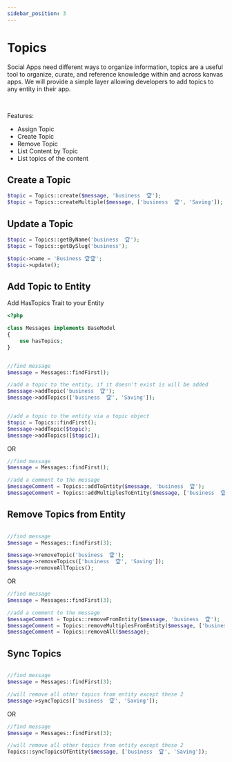 ```yaml
---
sidebar_position: 3
---
```


# Topics

Social Apps need different ways to organize information, topics are a useful tool to organize, curate, and reference knowledge within and across kanvas apps. We will provide a simple layer allowing developers to add topics to any entity in their app.

<br />

Features:
- Assign Topic
- Create Topic
- Remove Topic
- List Content by Topic
- List topics of the content

Create a Topic
-------------------
```php
$topic = Topics::create($message, 'business  🏆');
$topic = Topics::createMultiple($message, ['business  🏆', 'Saving']);
```

Update a Topic
-------------------
```php
$topic = Topics::getByName('business  🏆');
$topic = Topics::getBySlug('business');

$topic->name = 'Business 🏆🏆';
$topic->update();
```

Add Topic to Entity
-------------------

Add HasTopics Trait to your Entity

```php
<?php

class Messages implements BaseModel
{
    use hasTopics;
}

```

```php

//find message
$message = Messages::findFirst();

//add a topic to the entity, if it doesn't exist is will be added
$message->addTopic('business  🏆');
$message->addTopics(['business  🏆', 'Saving']);


//add a topic to the entity via a topic object
$topic = Topics::findFirst();
$message->addTopic($topic);
$message->addTopics([$topic]);
```

OR

```php
//find message
$message = Messages::findFirst();

//add a comment to the message 
$messageComment = Topics::addToEntity($message, 'business  🏆');
$messageComment = Topics::addMultiplesToEntity($message, ['business  🏆', 'Saving']);
```

Remove Topics from Entity
-------------------

```php

//find message
$message = Messages::findFirst(3);

$message->removeTopic('business  🏆');
$message->removeTopics(['business  🏆', 'Saving']);
$message->removeAllTopics();

```

OR

```php
//find message
$message = Messages::findFirst(3);

//add a comment to the message 
$messageComment = Topics::removeFromEntity($message, 'business  🏆');
$messageComment = Topics::removeMultiplesFromEntity($message, ['business  🏆', 'Saving']);
$messageComment = Topics::removeAll($message);
```

Sync Topics
-------------------

```php

//find message
$message = Messages::findFirst(3);

//will remove all other topics from entity except these 2
$message->syncTopics(['business  🏆', 'Saving']);
```

OR

```php
//find message
$message = Messages::findFirst(3);

//will remove all other topics from entity except these 2
Topics::syncTopicsOfEntity($message, ['business  🏆', 'Saving']);
```

